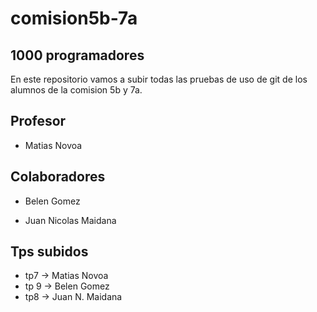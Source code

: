 # comision5b-7a

## 1000 programadores

En este repositorio vamos a subir todas las pruebas de uso de git de los alumnos de la comision 5b y 7a.

## Profesor

* Matias Novoa

## Colaboradores
 
* Belen Gomez

* Juan Nicolas Maidana

## Tps subidos

* tp7 -> Matias Novoa
* tp 9 -> Belen Gomez
* tp8 -> Juan N. Maidana
